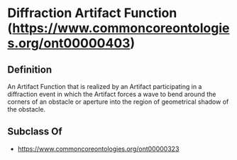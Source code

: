 # Diffraction Artifact Function (https://www.commoncoreontologies.org/ont00000403)

## Definition
An Artifact Function that is realized by an Artifact participating in a diffraction event in which the Artifact forces a wave to bend around the corners of an obstacle or aperture into the region of geometrical shadow of the obstacle.

## Subclass Of
- https://www.commoncoreontologies.org/ont00000323

